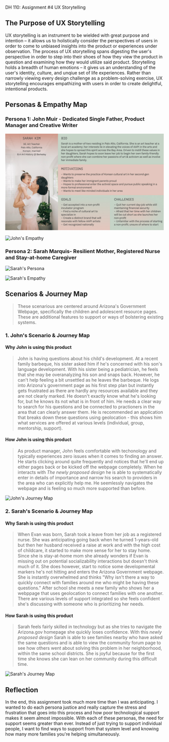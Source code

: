 DH 110: Assignment #4
UX Storytelling

## The Purpose of UX Storytelling
UX storytelling is an instrument to be wielded with great purpose and intention – it allows us to holistically consider the perspectives of users in order to come to unbiased insights into the product or experiences under observation. The process of UX storytelling spans digesting the user's perspective in order to step into their shoes of how they view the product in question and examining how they would utilize said product. Storytelling holds a breadth of human emotions – it gives us an understanding of the user's identity, culture, and unqiue set of life experiences. Rather than narrowly viewing every design challenge as a problem-solving exercise, UX storytelling encourages empathizing with users in order to create delightful, intentional products. 

## Personas & Empathy Map

### Persona 1: John Muir - Dedicated Single Father, Product Manager and Creative Writer

![Sarah's Persona](persona01.jpg)

![John's Empathy](https://user-images.githubusercontent.com/91240122/138925590-a9b000c2-6e92-4b97-97d9-babb12bab9aa.png)

### Persona 2: Sarah Marquis- Resilient Mother, Registered Nurse and Stay-at-home Caregiver

![Sarah's Persona](https://user-images.githubusercontent.com/91240122/138910890-4b27a491-8fd5-429d-8888-18c93f7a13e0.png)

![Sarah's Empathy](https://user-images.githubusercontent.com/91240122/138926501-db469bbb-a760-4854-86d6-ae729045b3a2.png)


## Scenarios & Journey Map
> These scenarious are centered around Arizona's Government Webpage, specifically the children and adolescent resource pages. These are additional features to support or ways of bolstering existing systems. 

### 1. John's Scenario & Journey Map
#### Why John is using this product
> John is having questions about his child's development. At a recent family barbeque, his sister asked him if he's concerned with his son's language development. With his sister being a pediatrician, he feels that she may be overanalyzing his son and snaps back. However, he can't help feeling a bit unsettled as he leaves the barbeque. He logs into Arizona's government page as his first step plan but instantly gets frustrated as there are hardly any resources available and they are not clearly marked. He doesn't exactly know what he's looking for, but he knows its not what is in front of him. He needs a clear way to search for his questions and be connected to practioners in the area that can clearly answer them. He is recommended an application that breaks down these questions using geolocation - this shows him what services are offered at various levels (individual, group, mentorship, support). 

#### How John is using this product
> As product manager, John feels comfortable with techonology and typically experiences zero issues when it comes to finding an answer. He starts clicking around quite frequently and notices that he'll end up either pages back or be kicked off the webpage completely. When he interacts with *The newly proposed design* he is able to systematically enter in details of importance and narrow his search to providers in the area who can explicitly help me. He seemlessly navigates the webpage and is feeling so much more supported than before. 

![John's Journey Map](https://user-images.githubusercontent.com/91240122/138915343-32728966-be83-4c36-b385-d8edb198207f.png)

### 2. Sarah's Scenario & Journey Map
#### Why Sarah is using this product
> When Evan was born, Sarah took a leave from her job as a registered nurse. She was anticipating going back when he turned 1-years-old but then her husband received a raise at work and with the high cost of childcare, it started to make more sense for her to stay home. Since she is stay-at-home mom she already wonders if Evan is missing out on potential socializability interactions but doesn't think much of it. She does however, start to notice some developmental markers he's not hitting and enters the Arizona Government webpage. She is instantly overwhelmed and thinks "Why isn't there a way to quickly connect with families around me who might be having these questions." After school she meets a new family who shows her a webppage that uses geolocation to connect families with one another. There are various levels of support integrated so she feels confident she's discussing with someone who is prioritizing her needs. 

#### How Sarah is using this product
> Sarah feels fairly skilled in technology but as she tries to navigate the Arizona.gov homepage she quickly loses confidence. With this *newly proposed design* Sarah is able to see families nearby who have asked the same questions and is able to view the community forum page to see how others went about solving this problem in her neighborhood, within the same school districts. She is joyful because for the first time she knows she can lean on her community during this difficult time. 

![Sarah's Journey Map](https://user-images.githubusercontent.com/91240122/138929685-ec6c8ec2-822c-4fc7-a70a-61bdd667190d.png)


## Reflection
In the end, this assignment took much more time than I was anticipating. I wanted to do each persona justice and really capture the stress and frustration that goes into this process and how poor technological support makes it seem almost impossible. With each of these personas, the need for support seems greater than ever. Instead of just trying to support individual people, I want to find ways to support from that system level and knowing how many more families you're helping simultaneously. 
